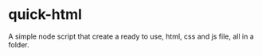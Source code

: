 quick-html
==========

A simple node script that create a ready to use, html, css and js file, all in a folder.
